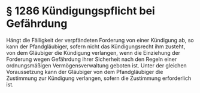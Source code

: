 # § 1286 Kündigungspflicht bei Gefährdung
Hängt die Fälligkeit der verpfändeten Forderung von einer Kündigung ab, so kann der Pfandgläubiger, sofern nicht das Kündigungsrecht ihm zusteht, von dem Gläubiger die Kündigung verlangen, wenn die Einziehung der Forderung wegen Gefährdung ihrer Sicherheit nach den Regeln einer ordnungsmäßigen Vermögensverwaltung geboten ist. Unter der gleichen Voraussetzung kann der Gläubiger von dem Pfandgläubiger die Zustimmung zur Kündigung verlangen, sofern die Zustimmung erforderlich ist.